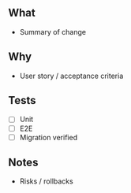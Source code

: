 ## What
- Summary of change

## Why
- User story / acceptance criteria

## Tests
- [ ] Unit
- [ ] E2E
- [ ] Migration verified

## Notes
- Risks / rollbacks
